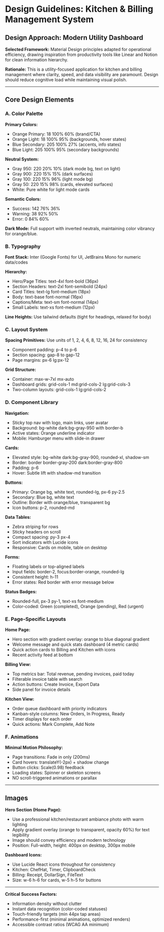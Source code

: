 # Design Guidelines: Kitchen & Billing Management System

## Design Approach: Modern Utility Dashboard

**Selected Framework:** Material Design principles adapted for operational efficiency, drawing inspiration from productivity tools like Linear and Notion for clean information hierarchy.

**Rationale:** This is a utility-focused application for kitchen and billing management where clarity, speed, and data visibility are paramount. Design should reduce cognitive load while maintaining visual polish.

---

## Core Design Elements

### A. Color Palette

**Primary Colors:**
- Orange Primary: 18 100% 60% (brand/CTA)
- Orange Light: 18 100% 95% (backgrounds, hover states)
- Blue Secondary: 205 100% 27% (accents, info states)
- Blue Light: 205 100% 95% (secondary backgrounds)

**Neutral System:**
- Gray 950: 220 20% 10% (dark mode bg, text on light)
- Gray 900: 220 15% 15% (dark surfaces)
- Gray 100: 220 15% 96% (light mode bg)
- Gray 50: 220 15% 98% (cards, elevated surfaces)
- White: Pure white for light mode cards

**Semantic Colors:**
- Success: 142 76% 36%
- Warning: 38 92% 50%
- Error: 0 84% 60%

**Dark Mode:** Full support with inverted neutrals, maintaining color vibrancy for orange/blue.

### B. Typography

**Font Stack:** Inter (Google Fonts) for UI, JetBrains Mono for numeric data/codes

**Hierarchy:**
- Hero/Page Titles: text-4xl font-bold (36px)
- Section Headers: text-2xl font-semibold (24px)
- Card Titles: text-lg font-medium (18px)
- Body: text-base font-normal (16px)
- Captions/Meta: text-sm font-normal (14px)
- Small Labels: text-xs font-medium (12px)

**Line Heights:** Use tailwind defaults (tight for headings, relaxed for body)

### C. Layout System

**Spacing Primitives:** Use units of 1, 2, 4, 6, 8, 12, 16, 24 for consistency
- Component padding: p-4 to p-6
- Section spacing: gap-8 to gap-12
- Page margins: px-6 lg:px-12

**Grid Structure:**
- Container: max-w-7xl mx-auto
- Dashboard grids: grid-cols-1 md:grid-cols-2 lg:grid-cols-3
- Two-column layouts: grid-cols-1 lg:grid-cols-2

### D. Component Library

**Navigation:**
- Sticky top nav with logo, main links, user avatar
- Background: bg-white dark:bg-gray-950 with border-b
- Active states: Orange underline indicator
- Mobile: Hamburger menu with slide-in drawer

**Cards:**
- Elevated style: bg-white dark:bg-gray-900, rounded-xl, shadow-sm
- Border: border border-gray-200 dark:border-gray-800
- Padding: p-6
- Hover: Subtle lift with shadow-md transition

**Buttons:**
- Primary: Orange bg, white text, rounded-lg, px-6 py-2.5
- Secondary: Blue bg, white text
- Outline: Border with orange/blue, transparent bg
- Icon buttons: p-2, rounded-md

**Data Tables:**
- Zebra striping for rows
- Sticky headers on scroll
- Compact spacing: py-3 px-4
- Sort indicators with Lucide icons
- Responsive: Cards on mobile, table on desktop

**Forms:**
- Floating labels or top-aligned labels
- Input fields: border-2, focus:border-orange, rounded-lg
- Consistent height: h-11
- Error states: Red border with error message below

**Status Badges:**
- Rounded-full, px-3 py-1, text-xs font-medium
- Color-coded: Green (completed), Orange (pending), Red (urgent)

### E. Page-Specific Layouts

**Home Page:**
- Hero section with gradient overlay: orange to blue diagonal gradient
- Welcome message and quick stats dashboard (4 metric cards)
- Quick action cards to Billing and Kitchen with icons
- Recent activity feed at bottom

**Billing View:**
- Top metrics bar: Total revenue, pending invoices, paid today
- Filterable invoice table with search
- Action buttons: Create Invoice, Export Data
- Side panel for invoice details

**Kitchen View:**
- Order queue dashboard with priority indicators
- Kanban-style columns: New Orders, In Progress, Ready
- Timer displays for each order
- Quick actions: Mark Complete, Add Note

### F. Animations

**Minimal Motion Philosophy:**
- Page transitions: Fade in only (200ms)
- Card hovers: translateY(-2px) + shadow change
- Button clicks: Scale(0.98) feedback
- Loading states: Spinner or skeleton screens
- NO scroll-triggered animations or parallax

---

## Images

**Hero Section (Home Page):**
- Use a professional kitchen/restaurant ambiance photo with warm lighting
- Apply gradient overlay (orange to transparent, opacity 60%) for text legibility
- Image should convey efficiency and modern technology
- Position: Full-width, height: 400px on desktop, 300px mobile

**Dashboard Icons:**
- Use Lucide React icons throughout for consistency
- Kitchen: ChefHat, Timer, ClipboardCheck
- Billing: Receipt, DollarSign, FileText
- Size: w-6 h-6 for cards, w-5 h-5 for buttons

---

**Critical Success Factors:**
- Information density without clutter
- Instant data recognition (color-coded statuses)
- Touch-friendly targets (min 44px tap areas)
- Performance-first (minimal animations, optimized renders)
- Accessible contrast ratios (WCAG AA minimum)